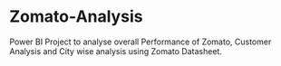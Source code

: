 # Zomato-Analysis
Power BI Project to analyse overall Performance of Zomato, Customer Analysis and City wise analysis using Zomato Datasheet.
